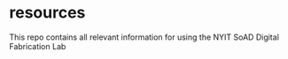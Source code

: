 # resources
This repo contains all relevant information for using the NYIT SoAD Digital Fabrication Lab
